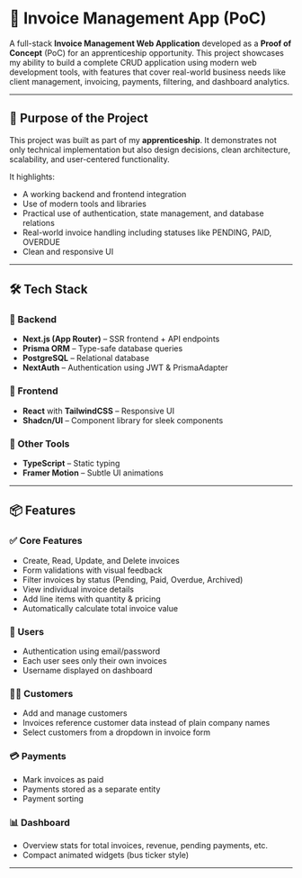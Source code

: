 # 🧾 Invoice Management App (PoC)

A full-stack **Invoice Management Web Application** developed as a **Proof of Concept** (PoC) for an apprenticeship opportunity. This project showcases my ability to build a complete CRUD application using modern web development tools, with features that cover real-world business needs like client management, invoicing, payments, filtering, and dashboard analytics.

---

## 🚀 Purpose of the Project

This project was built as part of my **apprenticeship**. It demonstrates not only technical implementation but also design decisions, clean architecture, scalability, and user-centered functionality.

It highlights:

- A working backend and frontend integration
- Use of modern tools and libraries
- Practical use of authentication, state management, and database relations
- Real-world invoice handling including statuses like PENDING, PAID, OVERDUE
- Clean and responsive UI

---

## 🛠️ Tech Stack

### 🔧 Backend

- **Next.js (App Router)** – SSR frontend + API endpoints
- **Prisma ORM** – Type-safe database queries
- **PostgreSQL** – Relational database
- **NextAuth** – Authentication using JWT & PrismaAdapter

### 🎨 Frontend

- **React** with **TailwindCSS** – Responsive UI
- **Shadcn/UI** – Component library for sleek components

### 🧰 Other Tools

- **TypeScript** – Static typing
- **Framer Motion** – Subtle UI animations

---

## 📦 Features

### ✅ Core Features

- Create, Read, Update, and Delete invoices
- Form validations with visual feedback
- Filter invoices by status (Pending, Paid, Overdue, Archived)
- View individual invoice details
- Add line items with quantity & pricing
- Automatically calculate total invoice value

### 👥 Users

- Authentication using email/password
- Each user sees only their own invoices
- Username displayed on dashboard

### 🧑‍💼 Customers

- Add and manage customers
- Invoices reference customer data instead of plain company names
- Select customers from a dropdown in invoice form

### 💳 Payments

- Mark invoices as paid
- Payments stored as a separate entity
- Payment sorting

### 📊 Dashboard

- Overview stats for total invoices, revenue, pending payments, etc.
- Compact animated widgets (bus ticker style)

---
